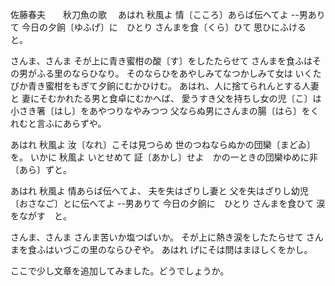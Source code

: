 佐藤春夫　　秋刀魚の歌　
あはれ
秋風よ
情〔こころ〕あらば伝へてよ
--男ありて
今日の夕餉〔ゆふげ〕に　ひとり
さんまを食〔くら〕ひて
思ひにふける　と。

さんま、さんま
そが上に青き蜜柑の酸〔す〕をしたたらせて
さんまを食ふはその男がふる里のならひなり。
そのならひをあやしみてなつかしみて女は
いくたびか青き蜜柑をもぎて夕餉にむかひけむ。
あはれ、人に捨てられんとする人妻と
妻にそむかれたる男と食卓にむかへば、
愛うすき父を持ちし女の児〔こ〕は
小さき箸〔はし〕をあやつりなやみつつ
父ならぬ男にさんまの腸〔はら〕をくれむと言ふにあらずや。

あはれ
秋風よ
汝〔なれ〕こそは見つらめ
世のつねならぬかの団欒〔まどゐ〕を。
いかに
秋風よ
いとせめて
証〔あかし〕せよ　かの一ときの団欒ゆめに非〔あら〕ずと。

あはれ
秋風よ
情あらば伝へてよ、
夫を失はざりし妻と
父を失はざりし幼児〔おさなご〕とに伝へてよ
--男ありて
今日の夕餉に　ひとり
さんまを食ひて
涙をながす　と。

さんま、さんま
さんま苦いか塩つぱいか。
そが上に熱き涙をしたたらせて
さんまを食ふはいづこの里のならひぞや。
あはれ
げにそは問はまほしくをかし。

ここで少し文章を追加してみました。どうでしょうか。
